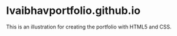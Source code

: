 # Ivaibhavportfolio.github.io
This is an illustration for creating the portfolio with HTML5 and CSS.
